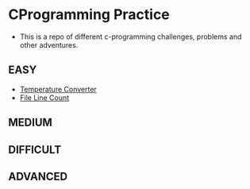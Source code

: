 # CProgramming Practice
- This is a repo of different c-programming challenges, problems and other adventures.

## EASY
- [Temperature Converter](http://www.cprogramming.com/challenges/celsius_converter_table.html)
- [File Line Count](http://www.cprogramming.com/challenges/count.html)


## MEDIUM


## DIFFICULT


## ADVANCED


